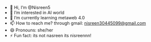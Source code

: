 - 👋 Hi, I’m @Nisreen5
- 👀 I’m interested in AI world
- 🌱 I’m currently learning metaweb 4.0
- 📫 How to reach me? through gmail: nisreen30445099@gmail.com
- 😄 Pronouns: she/her
- ⚡ Fun fact: its not nasreen its nisreennn!

<!---
Nisreen5/Nisreen5 is a ✨ special ✨ repository because its `README.md` (this file) appears on your GitHub profile.
You can click the Preview link to take a look at your changes.
--->
